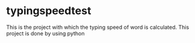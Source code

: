 # typingspeedtest
This is the project with which the typing speed of word is calculated. This project is done by using python 

